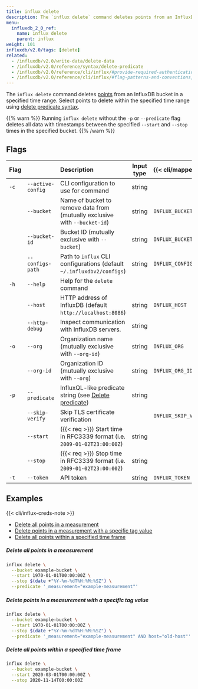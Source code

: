 ```yaml
---
title: influx delete
description: The `influx delete` command deletes points from an InfluxDB bucket.
menu:
  influxdb_2_0_ref:
    name: influx delete
    parent: influx
weight: 101
influxdb/v2.0/tags: [delete]
related:
  - /influxdb/v2.0/write-data/delete-data
  - /influxdb/v2.0/reference/syntax/delete-predicate
  - /influxdb/v2.0/reference/cli/influx/#provide-required-authentication-credentials, influx CLI—Provide required authentication credentials
  - /influxdb/v2.0/reference/cli/influx/#flag-patterns-and-conventions, influx CLI—Flag patterns and conventions
---
```


The `influx delete` command deletes [points](/influxdb/v2.0/reference/glossary/#point)
from an InfluxDB bucket in a specified time range.
Select points to delete within the specified time range using [delete predicate syntax](/influxdb/v2.0/reference/syntax/delete-predicate).

{{% warn %}}
Running `influx delete` without the `-p` or `--predicate` flag deletes all data with timestamps between the specified
`--start` and `--stop` times in the specified bucket.
{{% /warn %}}

## Flags
| Flag |                   | Description                                                                                               | Input type | {{< cli/mapped >}}    |
|:-----|:------------------|:----------------------------------------------------------------------------------------------------------|:----------:|:----------------------|
| `-c` | `--active-config` | CLI configuration to use for command                                                                      | string     |                       |
|      | `--bucket`        | Name of bucket to remove data from (mutually exclusive with `--bucket-id`)                                | string     | `INFLUX_BUCKET_NAME`  |
|      | `--bucket-id`     | Bucket ID (mutually exclusive with `--bucket`)                                                            | string     | `INFLUX_BUCKET_ID`    |
|      | `--configs-path`  | Path to `influx` CLI configurations (default `~/.influxdbv2/configs`)                                     | string     | `INFLUX_CONFIGS_PATH` |
| `-h` | `--help`          | Help for the `delete` command                                                                             |            |                       |
|      | `--host`          | HTTP address of InfluxDB (default `http://localhost:8086`)                                                | string     | `INFLUX_HOST`         |
|      | `--http-debug`    | Inspect communication with InfluxDB servers.                                                              | string     |                       |
| `-o` | `--org`           | Organization name (mutually exclusive with `--org-id`)                                                    | string     | `INFLUX_ORG`          |
|      | `--org-id`        | Organization ID (mutually exclusive with `--org`)                                                         | string     | `INFLUX_ORG_ID`       |
| `-p` | `--predicate`     | InfluxQL-like predicate string (see [Delete predicate](/influxdb/v2.0/reference/syntax/delete-predicate)) | string     |                       |
|      | `--skip-verify`   | Skip TLS certificate verification                                                                         |            | `INFLUX_SKIP_VERIFY`  |
|      | `--start`         | ({{< req >}}) Start time in RFC3339 format (i.e. `2009-01-02T23:00:00Z`)                                  | string     |                       |
|      | `--stop`          | ({{< req >}}) Stop time in RFC3339 format (i.e. `2009-01-02T23:00:00Z`)                                   | string     |                       |
| `-t` | `--token`         | API token                                                                                                 | string     | `INFLUX_TOKEN`        |

## Examples

{{< cli/influx-creds-note >}}

- [Delete all points in a measurement](#delete-all-points-in-a-measurement)
- [Delete points in a measurement with a specific tag value](#delete-points-in-a-measurement-with-a-specific-tag-value)
- [Delete all points within a specified time frame](#delete-all-points-within-a-specified-time-frame)

##### Delete all points in a measurement
```sh
influx delete \
  --bucket example-bucket \
  --start 1970-01-01T00:00:00Z \
  --stop $(date +"%Y-%m-%dT%H:%M:%SZ") \
  --predicate '_measurement="example-measurement"'
```

##### Delete points in a measurement with a specific tag value
```sh
influx delete \
  --bucket example-bucket \
  --start 1970-01-01T00:00:00Z \
  --stop $(date +"%Y-%m-%dT%H:%M:%SZ") \
  --predicate '_measurement="example-measurement" AND host="old-host"'
```

##### Delete all points within a specified time frame
```sh
influx delete \
  --bucket example-bucket \
  --start 2020-03-01T00:00:00Z \
  --stop 2020-11-14T00:00:00Z
```
